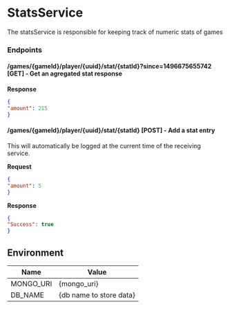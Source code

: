 # StatsService
The statsService is responsible for keeping track of numeric stats of games


### Endpoints

#### /games/{gameId}/player/{uuid}/stat/{statId}?since=1496675655742 [GET] - Get an agregated stat response

**Response**
```json
{
"amount": 215
}
```

#### /games/{gameId}/player/{uuid}/stat/{statId} [POST] - Add a stat entry
This will automatically be logged at the current time of the receiving service.

**Request**
```json
{
"amount": 5
}
```

**Response**
```json
{
"Success": true
}
```

## Environment
| Name | Value |
| --------- | --- |
| MONGO_URI | {mongo_uri} |
| DB_NAME | {db name to store data} |